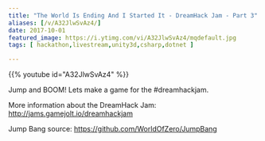 ```yaml
---
title: "The World Is Ending And I Started It - DreamHack Jam - Part 3"
aliases: [/v/A32JlwSvAz4/]
date: 2017-10-01
featured_image: https://i.ytimg.com/vi/A32JlwSvAz4/mqdefault.jpg
tags: [ hackathon,livestream,unity3d,csharp,dotnet ]

---
```


{{% youtube id="A32JlwSvAz4" %}}

Jump and BOOM! Lets make a game for the #dreamhackjam.

More information about the DreamHack Jam: http://jams.gamejolt.io/dreamhackjam

Jump Bang source: https://github.com/WorldOfZero/JumpBang